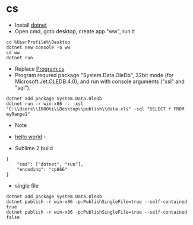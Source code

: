 # cs

* Install [dotnet](https://dotnet.microsoft.com/download)
* Open cmd, goto desktop, create app "ww", run it
```
cd %UserProfile%\Desktop
dotnet new console -o ww
cd ww
dotnet run
```
* Replace [Program.cs](Program.cs)
* Program requred package "System.Data.OleDb", 32bit mode (for Microsoft.Jet.OLEDB.4.0), and run with console arguments ("xsl" and "sql").
```
dotnet add package System.Data.OleDb
dotnet run -r win-x86 -- -xsl "C:\\Users\\1080ti\\Desktop\\publish\\data.xls" -sql "SELECT * FROM myRange1"
```
* Note


* [hello world](https://dotnet.microsoft.com/learn/dotnet/hello-world-tutorial/create) - 

* Sublime 2 build
```
{
	"cmd": ["dotnet", "run"],
	"encoding": "cp866"
}
```
* single file
```
dotnet add package System.Data.OleDb
dotnet publish -r win-x86 -p:PublishSingleFile=true --self-contained true
dotnet publish -r win-x86 -p:PublishSingleFile=true --self-contained false
```
